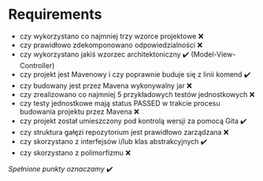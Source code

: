 # Requirements

* czy wykorzystano co najmniej trzy wzorce projektowe :x:
* czy prawidłowo zdekomponowano odpowiedzialności :x:
* czy wykorzystano jakiś wzorzec architektoniczny :heavy_check_mark: (Model-View-Controller)
* czy projekt jest Mavenowy i czy poprawnie buduje się z linii komend :heavy_check_mark:
* czy budowany jest przez Mavena wykonywalny jar :x:
* czy zrealizowano co najmniej 5 przykładowych testów jednostkowych :x:
* czy testy jednostkowe mają status PASSED w trakcie procesu budowania projektu przez Mavena :x:
* czy projekt został umieszczony pod kontrolą wersji za pomocą Gita :heavy_check_mark:
* czy struktura gałęzi repozytorium jest prawidłowo zarządzana :x:
* czy skorzystano z interfejsów i/lub klas abstrakcyjnych :heavy_check_mark: 
* czy skorzystano z polimorfizmu :x:

*Spełnione punkty oznaczamy* :heavy_check_mark: 